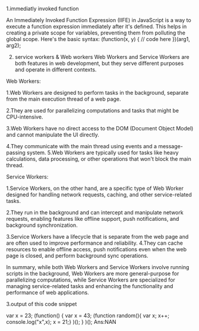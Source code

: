 1.immediatly invoked function

An Immediately Invoked Function Expression (IIFE) in JavaScript is a way to execute a function expression immediately after it's defined. This helps in creating a private scope for variables, preventing them from polluting the global scope. 
Here's the basic syntax:
(function(x, y) {
    // code here
})(arg1, arg2);

2. service workers & Web workers
Web Workers and Service Workers are both features in web development, but they serve different purposes and operate in different contexts.

Web Workers:

1.Web Workers are designed to perform tasks in the background, separate from the main execution thread of a web page.

2.They are used for parallelizing computations and tasks that might be CPU-intensive.

3.Web Workers have no direct access to the DOM (Document Object Model) and cannot manipulate the UI directly.

4.They communicate with the main thread using events and a message-passing system.
5.Web Workers are typically used for tasks like heavy calculations, data processing, or other operations that won't block the main thread.

Service Workers:

1.Service Workers, on the other hand, are a specific type of Web Worker designed for handling network requests, caching, and other service-related tasks.

2.They run in the background and can intercept and manipulate network requests, enabling features like offline support, push notifications, and background synchronization.

3.Service Workers have a lifecycle that is separate from the web page and are often used to improve performance and reliability.
4.They can cache resources to enable offline access, push notifications even when the web page is closed, and perform background sync operations.

In summary, while both Web Workers and Service Workers involve running scripts in the background, Web Workers are more general-purpose for parallelizing computations, while Service Workers are specialized for managing service-related tasks and enhancing the functionality and performance of web applications.



3.output of this code snippet

var x = 23;
(function() {
var x = 43;
(function random(){
var x;
x++;
console.log("x",x);
x = 21;} )();
} )();
Ans:NAN
